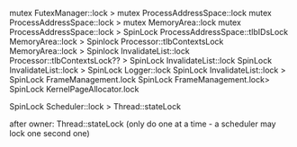 
mutex FutexManager::lock > mutex ProcessAddressSpace::lock
mutex ProcessAddressSpace::lock > mutex MemoryArea::lock
mutex ProcessAddressSpace::lock > SpinLock ProcessAddressSpace::tlbIDsLock
MemoryArea::lock > Spinlock Processor::tlbContextsLock
MemoryArea::lock > Spinlock InvalidateList::lock
Processor::tlbContextsLock?? > SpinLock InvalidateList::lock
SpinLock InvalidateList::lock > SpinLock Logger::lock
SpinLock InvalidateList::lock > SpinLock FrameManagement.lock
SpinLock FrameManagement.lock> SpinLock KernelPageAllocator.lock

SpinLock Scheduler::lock > Thread::stateLock

after owner:
Thread::stateLock (only do one at a time - a scheduler may lock one second one)
